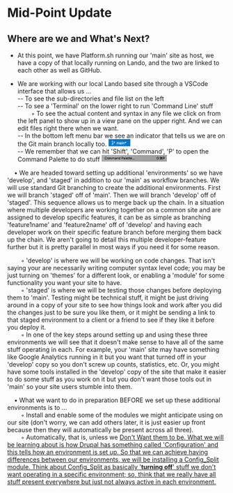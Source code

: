 
# Mid-Point Update

## Where are we and What's Next?

- At this point, we have Platform.sh running our 'main' site as host, we have a copy of that locally running on Lando, and the two are linked to each other as well as GitHub.<br>

- We are working with our local Lando based site through a VSCode interface that allows us …<br>
-- To see the sub-directories and file list on the left<br>
-- To see a 'Terminal' on the lower right to run 'Command Line' stuff<br>&nbsp;&nbsp;&nbsp;&nbsp;&nbsp;&nbsp;&nbsp;&nbsp;◦ To see the actual content and syntax in any file we click on from the left panel to show up in a view pane on the upper right.  And we can edit files right there when we want.<br>
-- In the bottom left menu bar we see an indicator that tells us we are on the Git main branch locally too. <img src="../cicd/captures/midpoint1.png"  width="50"><br> 
-- We remember that we can hit 'Shift', 'Command', 'P' to open the Command Palette to do stuff <img src="../cicd/captures/midpoint2.png"  width="150"><br> 

&nbsp;&nbsp;&nbsp;&nbsp;• We are headed toward setting up additional 'environments' so we have 'develop', and 'staged' in addition to our 'main' as workflow branches.  We will use standard Git branching to create the additional environments.  First we will branch 'staged' off of 'main'.  Then we will branch 'develop' off of 'staged'.  This sequence allows us to merge back up the chain.  In a situation where multiple developers are working together on a common site and are assigned to develop specific features, it can be as simple as branching 'feature1name' and 'feature2name' off of 'develop' and having each developer work on their specific feature branch before merging them back up the chain.  We aren't going to detail this multiple developer-feature further but it is pretty parallel in most ways if you need it for some reason.<br> 

&nbsp;&nbsp;&nbsp;&nbsp;&nbsp;&nbsp;&nbsp;&nbsp;◦ 'develop' is where we will be working on code changes.  That isn't saying your are necessarily writing computer syntax level code; you may be just turning on 'themes' for a different look, or enabling a 'module' for some functionality you want your site to have.<br> 
&nbsp;&nbsp;&nbsp;&nbsp;&nbsp;&nbsp;&nbsp;&nbsp;◦ 'staged' is where we will be testing those changes before deploying them to 'main'.  Testing might be technical stuff, it might be just driving around in a copy of your site to see how things look and work after you did the changes just to be sure you like them, or it might be sending a link to that staged environment to a client or a friend to see if they like it before you deploy it.<br> 
&nbsp;&nbsp;&nbsp;&nbsp;&nbsp;&nbsp;&nbsp;&nbsp;◦ In one of the key steps around setting up and using these three environments we will see that it doesn't make sense to have all of the same stuff operating in each.  For example, your 'main' site may have something like Google Analytics running in it but you want that turned off in your 'develop' copy so you don't screw up counts, statistics, etc.  Or, you might have some tools installed in the 'develop' copy of the site that make it easier to do some stuff as you work on it but you don't want those tools out in 'main' so your site users stumble into them.<br>

&nbsp;&nbsp;&nbsp;&nbsp;• What we want to do in preparation BEFORE we set up these additional environments is to …<br>
&nbsp;&nbsp;&nbsp;&nbsp;&nbsp;&nbsp;&nbsp;&nbsp;◦ Install and enable some of the modules we might anticipate using on our site (don't worry, we can add others later, it is just easier up front because then they will automatically be present across all three).<br>
&nbsp;&nbsp;&nbsp;&nbsp;&nbsp;&nbsp;&nbsp;&nbsp;◦ Automatically, that is, unless we <u>Don't Want<u> them to be.  What we will be learning about is how Drupal has something called 'Configuration' and this tells how an environment is set up.  So that we can achieve having differences between our environments, we will be installing a Config_Split module.  Think about Config_Split as basically '**turning off**' stuff we don't want operating in a specific environment; so, think that we really have all stuff present everywhere but just not always active in each environment.<br> 
